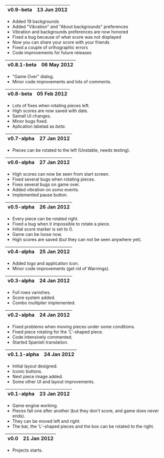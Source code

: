 |v0.9-beta | 13 Jun 2012 |
|:---------|:------------|

  * Added 19 backgrounds
  * Added "Vibration" and "About backgrounds" preferences
  * Vibration and backgrounds preferences are now honored
  * Fixed a bug because of what score was not displayed
  * Now you can share your score with your friends
  * Fixed a couple of orthographic errors
  * Code improvements for future releases


|v0.8.1-beta | 06 May 2012 |
|:-----------|:------------|

  * "Game Over" dialog.
  * Minor code improvements and lots of comments.


|v0.8-beta | 05 Feb 2012 |
|:---------|:------------|

  * Lots of fixes when rotating pieces left.
  * High scores are now saved with date.
  * Samall UI changes.
  * Minor bugs fixed.
  * Aplication labelad as _beta_.


|v0.7-alpha | 27 Jan 2012 |
|:----------|:------------|

  * Pieces can be rotated to the left (Unstable, needs testing).


|v0.6-alpha | 27 Jan 2012 |
|:----------|:------------|

  * High scores can now be seen from start screen.
  * Fixed several bugs when rotating pieces.
  * Fixes several bugs on game over.
  * Added vibration on somo events.
  * Implemented pause button.


|v0.5-alpha | 26 Jan 2012 |
|:----------|:------------|

  * Every piece can be rotated right.
  * Fixed a bug when it impossible to rotate a piece.
  * Initial score marker is set to 0.
  * Game can be loose now.
  * High scores are saved (but they can not be seen anywhere yet).


|v0.4-alpha | 25 Jan 2012 |
|:----------|:------------|

  * Added logo and application icon.
  * Minor code improvements (get rid of Warnings).


|v0.3-alpha | 24 Jan 2012 |
|:----------|:------------|

  * Full rows vanishes.
  * Score system added.
  * Combo multiplier implemented.


|v0.2-alpha | 24 Jan 2012 |
|:----------|:------------|

  * Fixed problems when moving pieces under some conditions.
  * Fixed piece rotating for the 'L'-shaped piece.
  * Code intensively commented.
  * Started Spanish translation.


|v0.1.1-alpha | 24 Jan 2012 |
|:------------|:------------|

  * Initial layout designed.
  * Iconic buttons.
  * Next piece image added.
  * Some other UI and layout improvements.


|v0.1-alpha | 23 Jan 2012 |
|:----------|:------------|

  * Game engine working.
  * Pieces fall one after another (but they don't score, and game does never ends).
  * They can be moved left and right.
  * The bar, the 'L'-shaped pieces and the box can be rotated to the right.


|v0.0 | 21 Jan 2012 |
|:----|:------------|

  * Projects starts.